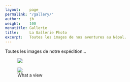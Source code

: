 ```yaml
---
layout:    page
permalink: "/gallery/"
author:    jb
weight:    100
menutitle: Gallerie
title:     La Gallerie Photo
excerpt:   Toutes les images de nos aventures au Népal.
---
```


Toutes les images de notre expédition...

<div class="album">
   <figure>
      <img src="http://jwillmer.github.io/jekyllDecent/media/img/mountain2.jpg" />
   </figure>
   <figure>
      <img src="http://jwillmer.github.io/jekyllDecent/media/img/mountain3.jpg" />
      <figcaption>What a view</figcaption>
   </figure>
</div>
